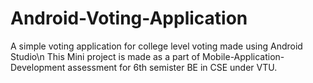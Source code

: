 # Android-Voting-Application

A simple voting application for college level voting made using Android Studio\n
This Mini project is made as a part of Mobile-Application-Development assessment for 6th semister BE in CSE under VTU.
